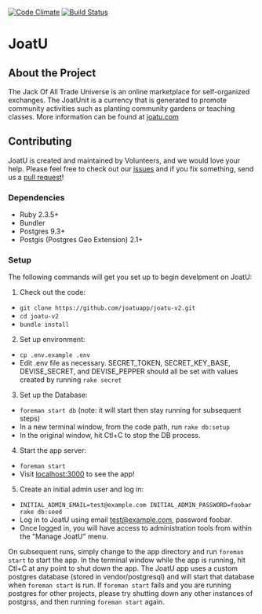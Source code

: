 [![Code
Climate](https://codeclimate.com/github/joatuapp/joatu-v2/badges/gpa.svg)](https://codeclimate.com/github/joatuapp/joatu-v2)
[![Build
Status](https://semaphoreapp.com/api/v1/projects/f723d0c2-dcfd-4b6a-9b3e-f4e30e0189ba/357065/badge.png)](https://semaphoreapp.com/joatu/joatu-v2)

# JoatU

## About the Project
The Jack Of All Trade Universe is an online marketplace for self-organized
exchanges. The JoatUnit is a currency that is generated to promote community
activities such as planting community gardens or teaching classes. More
information can be found at [joatu.com](http://www.joatu.com)

## Contributing
JoatU is created and maintained by Volunteers, and we would love your help.
Please feel free to check out our
[issues](https://github.com/joatuapp/joatu-v2/issues) and if you fix something, send us
a [pull request](https://github.com/joatuapp/joatu-v2/pulls)!

### Dependencies
- Ruby 2.3.5+
- Bundler
- Postgres 9.3+
- Postgis (Postgres Geo Extension) 2.1+

### Setup
The following commands will get you set up to begin develpment on JoatU:

1. Check out the code:
  - `git clone
  https://github.com/joatuapp/joatu-v2.git`
  - `cd joatu-v2`
  - `bundle install`

2. Set up environment:
  - `cp .env.example .env`
  - Edit .env file as necessary. SECRET_TOKEN, SECRET_KEY_BASE,
  DEVISE_SECRET, and DEVISE_PEPPER should all be set with values created by
  running `rake secret`

3. Set up the Database:
  - `foreman start db` (note: it will start then stay running for subsequent
  steps)
  - In a new terminal window, from the code path, run `rake db:setup`
  - In the original window, hit Ctl+C to stop the DB process.

4. Start the app server:
  - `foreman start`
  - Visit [localhost:3000](http://localhost:3000) to see the app!

5. Create an initial admin user and log in:
  - `INITIAL_ADMIN_EMAIL=test@example.com INITIAL_ADMIN_PASSWORD=foobar rake
    db:seed`
  - Log in to JoatU using email test@example.com, password foobar.
  - Once logged in, you will have access to administration tools from within
    the "Manage JoatU" menu.

On subsequent runs, simply change to the app directory and run `foreman start`
to start the app. In the terminal window while the app is running, hit Ctl+C at
any point to shut down the app. The JoatU app uses a custom postgres database
(stored in vendor/postgresql) and will start that database when `foreman start`
is run. If `foreman start` fails and you are running postgres for other 
projects, please try shutting down any other instances of postgrss, and then 
running `foreman start` again.
